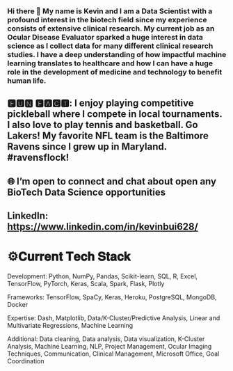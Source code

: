 ### Hi there 👋 My name is Kevin and I am a Data Scientist with a profound interest in the biotech field since my experience consists of extensive clinical research. My current job as an Ocular Disease Evaluator sparked a huge interest in data science as I collect data for many different clinical research studies. I have a deep understanding of how impactful machine learning translates to healthcare and how I can have a huge role in the development of medicine and technology to benefit human life.

## 🅵🆄🅽  🅵🅰🅲🆃: I enjoy playing competitive pickleball where I compete in local tournaments. I also love to play tennis and basketball. Go Lakers! My favorite NFL team is the Baltimore Ravens since I grew up in Maryland. #ravensflock!

## 🌐 I’m open to connect and chat about open any BioTech Data Science opportunities

## LinkedIn: https://www.linkedin.com/in/kevinbui628/

# ⚙𝐂𝐮𝐫𝐫𝐞𝐧𝐭 𝐓𝐞𝐜𝐡 𝐒𝐭𝐚𝐜𝐤

Development: Python, NumPy, Pandas, Scikit-learn, SQL, R, Excel, TensorFlow, PyTorch, Keras, Scala, Spark, Flask, Plotly

Frameworks: TensorFlow, SpaCy, Keras, Heroku, PostgreSQL, MongoDB, Docker

Expertise: Dash, Matplotlib, Data/K-Cluster/Predictive Analysis, Linear and Multivariate Regressions, Machine Learning

Additional: Data cleaning, Data analysis, Data visualization, K-Cluster Analysis, Machine Learning, NLP, Project Management, Ocular Imaging Techniques, Communication, Clinical Management, Microsoft Office, Goal Coordination
<!--
**kevinbui100/kevinbui100** is a ✨ _special_ ✨ repository because its `README.md` (this file) appears on your GitHub profile.

Here are some ideas to get you started:

- 🔭 I’m currently working on ...
- 🌱 I’m currently learning ...
- 👯 I’m looking to collaborate on ...
- 🤔 I’m looking for help with ...
- 💬 Ask me about ...
- 📫 How to reach me: ...
- 😄 Pronouns: ...
- ⚡ Fun fact: ...
-->
